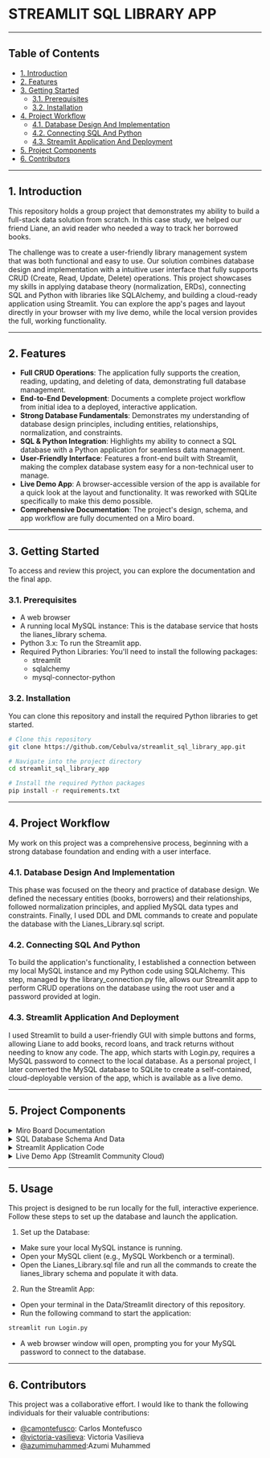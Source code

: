 # STREAMLIT SQL LIBRARY APP

---

## Table of Contents

- [1. Introduction](#1-introduction)
- [2. Features](#2-features)
- [3. Getting Started](#3-getting-started)
    - [3.1. Prerequisites](#31-prerequisites)
    - [3.2. Installation](#32-installation)
- [4. Project Workflow](#4-project-workflow)
  - [4.1. Database Design And Implementation](#41-database-design-and-implementation)
  - [4.2. Connecting SQL And Python](#42-connecting-sql-and-python)
  - [4.3. Streamlit Application And Deployment](#43-streamlit-application-and-deployment)
- [5. Project Components](#5-project-components)
- [6. Contributors](#6-contributors)

---

## 1. Introduction

This repository holds a group project that demonstrates my ability to build a full-stack data solution from scratch. In this case study, we helped our friend Liane, an avid reader who needed a way to track her borrowed books.

The challenge was to create a user-friendly library management system that was both functional and easy to use. Our solution combines database design and implementation with a intuitive user interface that fully supports CRUD (Create, Read, Update, Delete) operations. This project showcases my skills in applying database theory (normalization, ERDs), connecting SQL and Python with libraries like SQLAlchemy, and building a cloud-ready application using Streamlit. You can explore the app's pages and layout directly in your browser with my live demo, while the local version provides the full, working functionality.

---

## 2. Features

- **Full CRUD Operations**: The application fully supports the creation, reading, updating, and deleting of data, demonstrating full database management.
- **End-to-End Development**: Documents a complete project workflow from initial idea to a deployed, interactive application.
- **Strong Database Fundamentals**: Demonstrates my understanding of database design principles, including entities, relationships, normalization, and constraints.
- **SQL & Python Integration**: Highlights my ability to connect a SQL database with a Python application for seamless data management.
- **User-Friendly Interface**: Features a front-end built with Streamlit, making the complex database system easy for a non-technical user to manage.
- **Live Demo App**: A browser-accessible version of the app is available for a quick look at the layout and functionality. It was reworked with SQLite specifically to make this demo possible.
- **Comprehensive Documentation**: The project's design, schema, and app workflow are fully documented on a Miro board.

---

## 3. Getting Started

To access and review this project, you can explore the documentation and the final app.

### 3.1. Prerequisites
- A web browser
- A running local MySQL instance: This is the database service that hosts the lianes_library schema.
- Python 3.x: To run the Streamlit app.
- Required Python Libraries: You'll need to install the following packages:
  - streamlit
  - sqlalchemy
  - mysql-connector-python

### 3.2. Installation
You can clone this repository and install the required Python libraries to get started.

```bash
# Clone this repository
git clone https://github.com/Cebulva/streamlit_sql_library_app.git

# Navigate into the project directory
cd streamlit_sql_library_app

# Install the required Python packages
pip install -r requirements.txt
```

---

## 4. Project Workflow

My work on this project was a comprehensive process, beginning with a strong database foundation and ending with a user interface.

### 4.1. Database Design And Implementation

This phase was focused on the theory and practice of database design. We defined the necessary entities (books, borrowers) and their relationships, followed normalization principles, and applied MySQL data types and constraints. Finally, I used DDL and DML commands to create and populate the database with the Lianes_Library.sql script.

### 4.2. Connecting SQL And Python

To build the application's functionality, I established a connection between my local MySQL instance and my Python code using SQLAlchemy. This step, managed by the library_connection.py file, allows our Streamlit app to perform CRUD operations on the database using the root user and a password provided at login.

### 4.3. Streamlit Application And Deployment

I used Streamlit to build a user-friendly GUI with simple buttons and forms, allowing Liane to add books, record loans, and track returns without needing to know any code. The app, which starts with Login.py, requires a MySQL password to connect to the local database. As a personal project, I later converted the MySQL database to SQLite to create a self-contained, cloud-deployable version of the app, which is available as a live demo.

---

## 5. Project Components

<details>
<summary>Miro Board Documentation</summary>
<br>
This board documents the full project journey, including the design for the database schema, table entities and attributes, how we used CRUD operations, and the design of the pages for the Streamlit app.
<br>
<a href="https://miro.com/app/board/uXjVIGWwBlk=/?moveToWidget=3458764635099633770&cot=10">View Miro Board</a>
</details>

<details>
<summary>SQL Database Schema And Data</summary>
<br>
This SQL file contains the full schema for the lianes_library database, including the table definitions, constraints, and sample data.
<br>
<a href="https://github.com/Cebulva/streamlit_sql_library_app/blob/main/Data/SQL/Lianes_Library.sql">View SQL File</a>
</details>

<details>
<summary>Streamlit Application Code</summary>
<br>
This folder contains all the Python files for the Streamlit application, including the main login page, the connection logic, and the various pages for managing books, friends, and loans.
<br>
<a href="https://github.com/Cebulva/streamlit_sql_library_app/tree/main/Data/Streamlit">View Streamlit Files</a>
</details>

<details>
<summary>Live Demo App (Streamlit Community Cloud)</summary>
<br>
This demo app is a read-only version of the project, available to view in your browser without any local setup. It uses a SQLite database populated from the repository's Data_SQLite folder. Please note that the write functions (adding, updating, and deleting) are not active in this demo.
<br>
<a href="https://lianes-library-demo.streamlit.app/">View Live Demo App</a>
</details>

---

## 5. Usage

This project is designed to be run locally for the full, interactive experience. Follow these steps to set up the database and launch the application.

1. Set up the Database:
  - Make sure your local MySQL instance is running.
  - Open your MySQL client (e.g., MySQL Workbench or a terminal).
  - Open the Lianes_Library.sql file and run all the commands to create the lianes_library schema and populate it with data.

2. Run the Streamlit App:
  - Open your terminal in the Data/Streamlit directory of this repository.
  - Run the following command to start the application:
  ```bash
  streamlit run Login.py
  ```
  - A web browser window will open, prompting you for your MySQL password to connect to the database.

---

## 6. Contributors

This project was a collaborative effort. I would like to thank the following individuals for their valuable contributions:

- [@camontefusco](https://github.com/camontefusco/): Carlos Montefusco
- [@victoria-vasilieva](https://github.com/victoria-vasilieva): Victoria Vasilieva
- [@azumimuhammed](https://github.com/AzumiMuhammed):Azumi Muhammed

